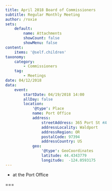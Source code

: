 ```yaml
---
title: April 2018 Board of Commissioners
subtitle: Regular Monthly Meeting
author: /roxie
sets:
    default:
        name: Attachments
        showCount: false
        showMenu: false
content:
    items: '@self.children'
taxonomy:
    category: 
        - Commissioners
    tag: 
        - Meetings
date: 04/12/2018
data:
    event:
        startDate: 04/19/2018 14:00
        allDay: false
        location:
            '@type': Place
            name: Port Office
            address:
                streetAddress: 365 Port St #A
                addressLocality: Waldport
                addressRegion: OR
                postalCode: 97394
                addressCountry: US
            geo:
                '@type': GeoCoordinates
                latitude: 44.4343779
                longitude:  -124.0593175
---
```


- at the Port Office

===
